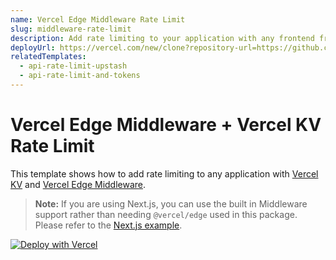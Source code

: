 ```yaml
---
name: Vercel Edge Middleware Rate Limit
slug: middleware-rate-limit
description: Add rate limiting to your application with any frontend framework.
deployUrl: https://vercel.com/new/clone?repository-url=https://github.com/khulnasoft/examples/tree/main/edge-middleware/rate-limit-any-framework&project-name=ratelimit&stores=%5B%7B"type"%3A"kv"%7D%5D
relatedTemplates:
  - api-rate-limit-upstash
  - api-rate-limit-and-tokens
---
```


# Vercel Edge Middleware + Vercel KV Rate Limit

This template shows how to add rate limiting to any application with [Vercel KV](https://vercel.com/docs/storage/vercel-kv) and [Vercel Edge Middleware](https://vercel.com/docs/concepts/functions/edge-middleware).

> **Note:** If you are using Next.js, you can use the built in Middleware support rather than needing `@vercel/edge` used in this package. Please refer to the [Next.js example](https://vercel.com/templates/next.js/api-rate-limit-upstash).

[![Deploy with Vercel](https://vercel.com/button)](https://vercel.com/new/clone?repository-url=https://github.com/khulnasoft/examples/tree/main/edge-middleware/rate-limit-any-framework&project-name=ratelimit&stores=%5B%7B"type"%3A"kv"%7D%5D)
